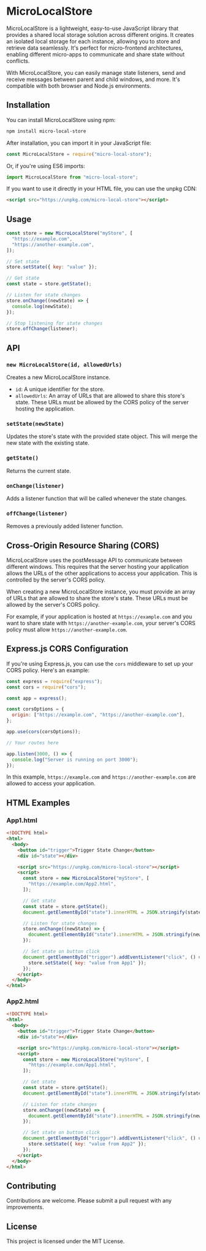 # MicroLocalStore

MicroLocalStore is a lightweight, easy-to-use JavaScript library that provides a shared local storage solution across different origins. It creates an isolated local storage for each instance, allowing you to store and retrieve data seamlessly. It's perfect for micro-frontend architectures, enabling different micro-apps to communicate and share state without conflicts.

With MicroLocalStore, you can easily manage state listeners, send and receive messages between parent and child windows, and more. It's compatible with both browser and Node.js environments.

## Installation

You can install MicroLocalStore using npm:

```bash
npm install micro-local-store
```

After installation, you can import it in your JavaScript file:

```javascript
const MicroLocalStore = require("micro-local-store");
```

Or, if you're using ES6 imports:

```javascript
import MicroLocalStore from "micro-local-store";
```

If you want to use it directly in your HTML file, you can use the unpkg CDN:

```html
<script src="https://unpkg.com/micro-local-store"></script>
```

## Usage

```javascript
const store = new MicroLocalStore("myStore", [
  "https://example.com",
  "https://another-example.com",
]);

// Set state
store.setState({ key: "value" });

// Get state
const state = store.getState();

// Listen for state changes
store.onChange((newState) => {
  console.log(newState);
});

// Stop listening for state changes
store.offChange(listener);
```

## API

### `new MicroLocalStore(id, allowedUrls)`

Creates a new MicroLocalStore instance.

- `id`: A unique identifier for the store.
- `allowedUrls`: An array of URLs that are allowed to share this store's state. These URLs must be allowed by the CORS policy of the server hosting the application.

### `setState(newState)`

Updates the store's state with the provided state object. This will merge the new state with the existing state.

### `getState()`

Returns the current state.

### `onChange(listener)`

Adds a listener function that will be called whenever the state changes.

### `offChange(listener)`

Removes a previously added listener function.

## Cross-Origin Resource Sharing (CORS)

MicroLocalStore uses the postMessage API to communicate between different windows. This requires that the server hosting your application allows the URLs of the other applications to access your application. This is controlled by the server's CORS policy.

When creating a new MicroLocalStore instance, you must provide an array of URLs that are allowed to share the store's state. These URLs must be allowed by the server's CORS policy.

For example, if your application is hosted at `https://example.com` and you want to share state with `https://another-example.com`, your server's CORS policy must allow `https://another-example.com`.

## Express.js CORS Configuration

If you're using Express.js, you can use the `cors` middleware to set up your CORS policy. Here's an example:

```javascript
const express = require("express");
const cors = require("cors");

const app = express();

const corsOptions = {
  origin: ["https://example.com", "https://another-example.com"],
};

app.use(cors(corsOptions));

// Your routes here

app.listen(3000, () => {
  console.log("Server is running on port 3000");
});
```

In this example, `https://example.com` and `https://another-example.com` are allowed to access your application.

## HTML Examples

### App1.html

```html
<!DOCTYPE html>
<html>
  <body>
    <button id="trigger">Trigger State Change</button>
    <div id="state"></div>

    <script src="https://unpkg.com/micro-local-store"></script>
    <script>
      const store = new MicroLocalStore("myStore", [
        "https://example.com/App2.html",
      ]);

      // Get state
      const state = store.getState();
      document.getElementById("state").innerHTML = JSON.stringify(state);

      // Listen for state changes
      store.onChange((newState) => {
        document.getElementById("state").innerHTML = JSON.stringify(newState);
      });

      // Set state on button click
      document.getElementById("trigger").addEventListener("click", () => {
        store.setState({ key: "value from App1" });
      });
    </script>
  </body>
</html>
```

### App2.html

```html
<!DOCTYPE html>
<html>
  <body>
    <button id="trigger">Trigger State Change</button>
    <div id="state"></div>

    <script src="https://unpkg.com/micro-local-store"></script>
    <script>
      const store = new MicroLocalStore("myStore", [
        "https://example.com/App1.html",
      ]);

      // Get state
      const state = store.getState();
      document.getElementById("state").innerHTML = JSON.stringify(state);

      // Listen for state changes
      store.onChange((newState) => {
        document.getElementById("state").innerHTML = JSON.stringify(newState);
      });

      // Set state on button click
      document.getElementById("trigger").addEventListener("click", () => {
        store.setState({ key: "value from App2" });
      });
    </script>
  </body>
</html>
```

## Contributing

Contributions are welcome. Please submit a pull request with any improvements.

## License

This project is licensed under the MIT License.
